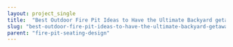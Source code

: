 ```yaml
---
layout: project_single
title:  "Best Outdoor Fire Pit Ideas to Have the Ultimate Backyard getaway!"
slug: "best-outdoor-fire-pit-ideas-to-have-the-ultimate-backyard-getaway"
parent: "fire-pit-seating-design"
---
```

 